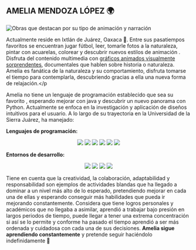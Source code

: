 

## AMELIA MENDOZA LÓPEZ 🌍

![Obras que destacan por su tipo de animación y narración](https://github.com/Ame-end/Ame-end/blob/main/Dise%C3%B1o%20sin%20t%C3%ADtulo.png)


Actualmente reside en Ixtlán de Juárez, Oaxaca 🌲. Entre sus pasatiempos favoritos se encuentran jugar fútbol, leer, tomarle fotos a la naturaleza, pintar con acuarelas, colorear y descubrir nuevos estilos de animación . Disfruta del contenido multimedia con [gráficos animados visualmente sorprendentes](https://www.youtube.com/watch?v=BMcGfgAo5pU), documentales que hablen sobre historia o naturaleza. Amelia es fanática de la naturaleza y su comportamiento, disfruta tomarse el tiempo para contemplarla, descubriendo gracias a ella una nueva forma de relajación.</p


Amelia no tiene un lenguaje de programación establecido que sea su favorito , esperando mejorar con java y descubrir un nuevo panorama con Python. Actualmente se enfoca en la investigación y aplicación de diseños intuitivos para el usuario. A lo largo de su trayectoria en la Universidad de la Sierra Juárez, ha manejado:

**Lenguajes de programación:**

<p align="center">
  <img src="https://img.shields.io/badge/Python-3776AB?style=for-the-badge&logo=python&logoColor=white">
  <img src="https://img.shields.io/badge/JavaScript-F7DF1E?style=for-the-badge&logo=javascript&logoColor=black">
  <img src="https://img.shields.io/badge/Dart-0175C2?style=for-the-badge&logo=dart&logoColor=white">
  <img src="https://img.shields.io/badge/C-00599C?style=for-the-badge&logo=c&logoColor=white">
  <img src="https://img.shields.io/badge/C++-00599C?style=for-the-badge&logo=cplusplus&logoColor=white">
  <img src="https://img.shields.io/badge/HTML-E34F26?style=for-the-badge&logo=html5&logoColor=white">
</p>


**Entornos de desarrollo:**

<p align="center">
  <img src="https://img.shields.io/badge/Packet%20Tracer-00599C?style=for-the-badge&logo=cisco&logoColor=white">
  <img src="https://img.shields.io/badge/Visual%20Studio-5C2D91?style=for-the-badge&logo=visualstudio&logoColor=white">
  <img src="https://img.shields.io/badge/Apache%20NetBeans-1B6AC6?style=for-the-badge&logo=apache-netbeans&logoColor=white">
  <img src="https://img.shields.io/badge/MySQL%20Workbench-00758F?style=for-the-badge&logo=mysql&logoColor=white">
</p>


Tiene en cuenta que la creatividad, la colaboración, adaptabilidad y responsabilidad son ejemplos de actividades blandas que ha llegado a dominar a un nivel más alto de lo esperado, pretendiendo mejorar en cada una de ellas y esperando conseguir más habilidades que pueda ir mejorando constantemente. Considera que tiene logros personales y académicos que no llegaba a asimilar, aprendió a trabajar bajo presión en largos periodos de tiempo, puede llegar a tener una extrema concentración si así se lo permite y conforme ha pasado el tiempo aprendió a ser más ordenada y cuidadosa con cada una de sus decisiones. **Amelia sigue aprendiendo constantemente** y pretende seguir haciéndolo indefinidamente 🌱

